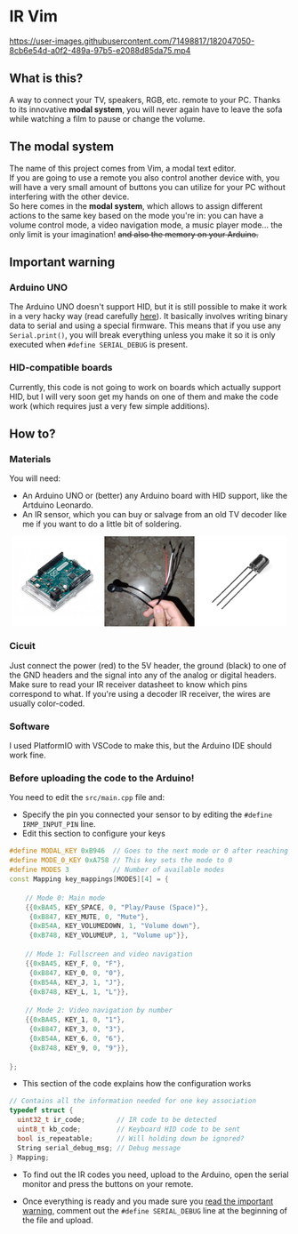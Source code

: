 # IR Vim

https://user-images.githubusercontent.com/71498817/182047050-8cb6e54d-a0f2-489a-97b5-e2088d85da75.mp4

## What is this?

A way to connect your TV, speakers, RGB, etc. remote to your PC. Thanks to its innovative **modal system**, you will never again have to leave the sofa while watching a film to pause or change the volume.

## The modal system

The name of this project comes from Vim, a modal text editor.  
If you are going to use a remote you also control another device with, you will have a very small amount of buttons you can utilize for your PC without interfering with the other device.  
So here comes in the **modal system**, which allows to assign different actions to the same key based on the mode you're in: you can have a volume control mode, a video navigation mode, a music player mode... the only limit is your imagination! ~~and also the memory on your Arduino.~~

## Important warning

### Arduino UNO

The Arduino UNO doesn't support HID, but it is still possible to make it work in a very hacky way (read carefully [here](https://mitchtech.net/arduino-usb-hid-keyboard/)). It basically involves writing binary data to serial and using a special firmware. This means that if you use any `Serial.print()`, you will break everything unless you make it so it is only executed when `#define SERIAL_DEBUG` is present.

### HID-compatible boards

Currently, this code is not going to work on boards which actually support HID, but I will very soon get my hands on one of them and make the code work (which requires just a very few simple additions).

## How to?

### Materials

You will need:

-   An Arduino UNO or (better) any Arduino board with HID support, like the Artduino Leonardo.
-   An IR sensor, which you can buy or salvage from an old TV decoder like me if you want to do a little bit of soldering.

<p align="middle">
    <img alt="Arduino Leonardo image" src="assets/leonardo.jpg" width="32%"/>
    <img alt="Salvaged IR receiver image" src="assets/decoder-irreceiver.jpg" width="32%"/></a>
    <img alt="IR receiver image" src="assets/irreceiver.jpg" width="32%" />
</p>

### Cicuit

Just connect the power (red) to the 5V header, the ground (black) to one of the GND headers and the signal into any of the analog or digital headers. Make sure to read your IR receiver datasheet to know which pins correspond to what. If you're using a decoder IR receiver, the wires are usually color-coded.

### Software

I used PlatformIO with VSCode to make this, but the Arduino IDE should work fine.

### Before uploading the code to the Arduino!

You need to edit the `src/main.cpp` file and:

-   Specify the pin you connected your sensor to by editing the `#define IRMP_INPUT_PIN` line.
-   Edit this section to configure your keys

```cpp
#define MODAL_KEY 0xB946  // Goes to the next mode or 0 after reaching the end
#define MODE_0_KEY 0xA758 // This key sets the mode to 0
#define MODES 3           // Number of available modes
const Mapping key_mappings[MODES][4] = {

    // Mode 0: Main mode
    {{0xBA45, KEY_SPACE, 0, "Play/Pause (Space)"},
     {0xB847, KEY_MUTE, 0, "Mute"},
     {0xB54A, KEY_VOLUMEDOWN, 1, "Volume down"},
     {0xB748, KEY_VOLUMEUP, 1, "Volume up"}},

    // Mode 1: Fullscreen and video navigation
    {{0xBA45, KEY_F, 0, "F"},
     {0xB847, KEY_0, 0, "0"},
     {0xB54A, KEY_J, 1, "J"},
     {0xB748, KEY_L, 1, "L"}},

    // Mode 2: Video navigation by number
    {{0xBA45, KEY_1, 0, "1"},
     {0xB847, KEY_3, 0, "3"},
     {0xB54A, KEY_6, 0, "6"},
     {0xB748, KEY_9, 0, "9"}},

};
```

-   This section of the code explains how the configuration works

```cpp
// Contains all the information needed for one key association
typedef struct {
  uint32_t ir_code;        // IR code to be detected
  uint8_t kb_code;         // Keyboard HID code to be sent
  bool is_repeatable;      // Will holding down be ignored?
  String serial_debug_msg; // Debug message
} Mapping;
```

-   To find out the IR codes you need, upload to the Arduino, open the serial monitor and press the buttons on your remote.

-   Once everything is ready and you made sure you [read the important warning](#important-warning), comment out the `#define SERIAL_DEBUG` line at the beginning of the file and upload.
